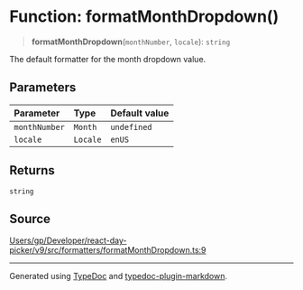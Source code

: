 # Function: formatMonthDropdown()

> **formatMonthDropdown**(`monthNumber`, `locale`): `string`

The default formatter for the month dropdown value.

## Parameters

| Parameter | Type | Default value |
| :------ | :------ | :------ |
| `monthNumber` | `Month` | `undefined` |
| `locale` | `Locale` | `enUS` |

## Returns

`string`

## Source

[Users/gp/Developer/react-day-picker/v9/src/formatters/formatMonthDropdown.ts:9](https://github.com/gpbl/react-day-picker/blob/005599683/src/formatters/formatMonthDropdown.ts#L9)

***

Generated using [TypeDoc](https://typedoc.org) and [typedoc-plugin-markdown](https://typedoc-plugin-markdown.org).
